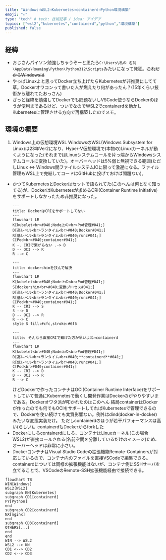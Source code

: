 ```yaml
---
title: "Windows→WSL2→Kubernetes→containerd→Python環境構築"
emoji: "✍️"
type: "tech" # tech: 技術記事 / idea: アイデア
topics: ["wsl2","kubernetes","containerd","python","環境構築"]
published: false
---
```

## 経緯
- おじさんパイソン勉強しちゃうぞーと思たら`C:\Users\私の 名前\AppData\Roaming\Python\Python312\Scripts`みたいになって発狂。~~これだからWindowsは~~
- やっぱLinuxよと思ってDocker立ち上げたらKubernetesが非推奨にしてて草。Dockerオワコンって書いた人が燃えたり何があったん？(15年くらい技術から離れてたおっさん)
- ざっと経緯を勉強してDockerでも問題ないしVSCode使うならDockerのほうが便利まであるけど、ついでなのでWSL2でcontainerdを動かしKubernetesに管理させる方向で再構築したのでメモ。

## 環境の概要
1.  Windows上の仮想環境WSL
    WindowsのWSL(Windows Subsystem for Linux)は23年Ver2になり、Hyper-V仮想環境で(本物の)Linuxカーネルが動くようになった(それまではLinuxシステムコールを片っ端からWindowsシステムコールに変換していた)。オーバーヘッドは5%弱と無視できる範囲(ただしLinux ⇔ Windows間ファイルシステムIOに限って激遅になる。ファイル管理もWSL上で完結してコードはGitHubに投げておけば問題ない)。
- かつてKubernetesとDockerはセットで語られてた(このへんは何となく知ってる)が、DockerはKubernetesが求めるCRI(Container Runtime Initiative)をサポートしなかったため非推奨になった。
    ```mermaid
    ---
    title: DockerはCRIをサポートしてない
    ---
    flowchart LR
    K[kubelet<br>#040;Node上の<br>Pod管理#041;]
    D[高レベル<br>ランタイム<br>#040;Docker#041;]
    R[低レベル<br>ランタイム<br>#040;runc#041;]
    C[Pod<br>#040;container#041;]
    K -. CRIで繋がらない .-> D
    D -- OCI --> R
    R --> C
    ```
    ```mermaid
    ---
    title: dockershimを挟んで解決
    ---
    flowchart LR
    K[kubelet<br>#040;Node上の<br>Pod管理#041;]
    S[dockershim<br>#040;変換プロセス#041;]
    D[高レベル<br>ランタイム<br>#040;Docker#041;]
    R[低レベル<br>ランタイム<br>#040;runc#041;]
    C[Pod<br>#040;container#041;]
    K -- CRI --> S
    S --> D
    D -- OCI --> R
    R --> C
    style S fill:#cfc,stroke:#6f6
    ```
    ```mermaid
    ---
    title: そんなら直接CRIで繋げた方が早いよね→containerd
    ---
    flowchart LR
    K[kubelet<br>#040;Node上の<br>Pod管理#041;]
    D[高レベル<br>ランタイム<br>#040;**containerd**#041;]
    R[低レベル<br>ランタイム<br>#040;runc#041;]
    C[Pod<br>#040;container#041;]
    K -- CRI --> D
    D -- OCI --> R
    R --> C

    ```
  けどDockerで作ったコンテナはOCI(Container Runtime Interface)をサポートしていて普通にKubernetesで動くし開発作業はDockerのがやりやすいまである。Dockerオワタ派が叩かれたのはこのへん
  結局containerはDockerが作ったのでも何でもOCIをサポートしてればKubernetesで管理できるので、Dockerを使い続けても実質影響ない。例外はdind(docker-in-docker)みたいな変態実装だけ。
  ただしcontainerdのほうが若干パフォーマンスは高い(らしい)。containerdもDockerからforkした
- Dockerにしろcontainerdにしろ、コンテナはLinuxカーネル(この場合WSL2)が直接コールされる(名前空間を分離しているだけのイメージ)ため、オーバーヘッドは非常に小さい。
- DockerコンテナはVisual Studio Codeの拡張機能Remote-Containersが対応しているので、コンテナ内のファイルを直接VSCodeで編集できる。containerdについては同様の拡張機能はないが、コンテナ側にSSHサーバを立てることで、VSCodeのRemote-SSH拡張機能経由で接続できる。

```mermaid
flowchart TB
WIN[Windows]
WSL2[WSL2]
subgraph KN[Kubernetes]
subgraph CD1[containerd]
PY[Python]
end
subgraph CD2[containerd]
NX[nginx]
end
subgraph CD3[containerd]
OTHERS[...]
end
end
WIN --> WSL2
WSL2 --> KN
CD1 <--> CD2
CD2 <--> CD3
```